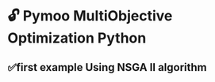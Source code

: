 #  :unlock: Pymoo MultiObjective Optimization Python
## :white_check_mark:first example Using NSGA II algorithm 
